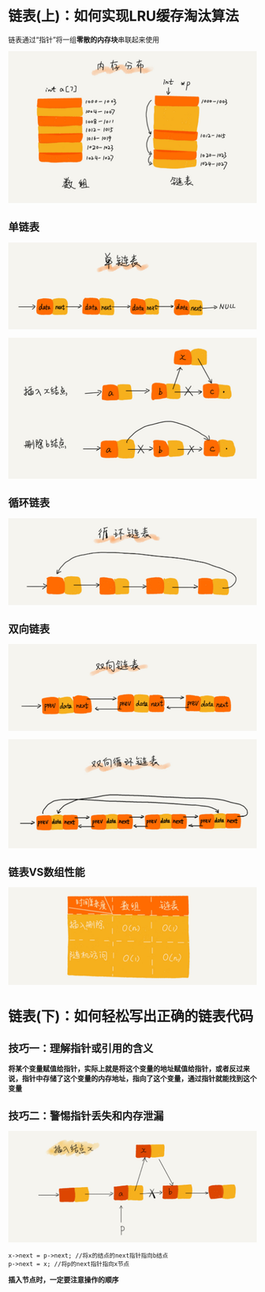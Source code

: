 # 链表(上)：如何实现LRU缓存淘汰算法
链表通过“指针”将一组**零散的内存块**串联起来使用  

![](img/链表内存使用.jpg)

## 单链表
![](img/单链表.jpg)  

![](img/链表插入删除.jpg)

## 循环链表
![](img/循环链表.jpg)

## 双向链表
![](img/双向链表.jpg)  

![](img/双向循环链表.jpg)

## 链表VS数组性能
![](img/链表VS数组性能.jpg)

# 链表(下)：如何轻松写出正确的链表代码

## 技巧一：理解指针或引用的含义
**将某个变量赋值给指针，实际上就是将这个变量的地址赋值给指针，或者反过来说，指针中存储了这个变量的内存地址，指向了这个变量，通过指针就能找到这个变量**

## 技巧二：警惕指针丢失和内存泄漏
![](img/链表插入元素a.jpg)  

```
x->next = p->next; //将x的结点的next指针指向b结点
p->next = x; //将p的next指针指向x节点
```
**插入节点时，一定要注意操作的顺序**


